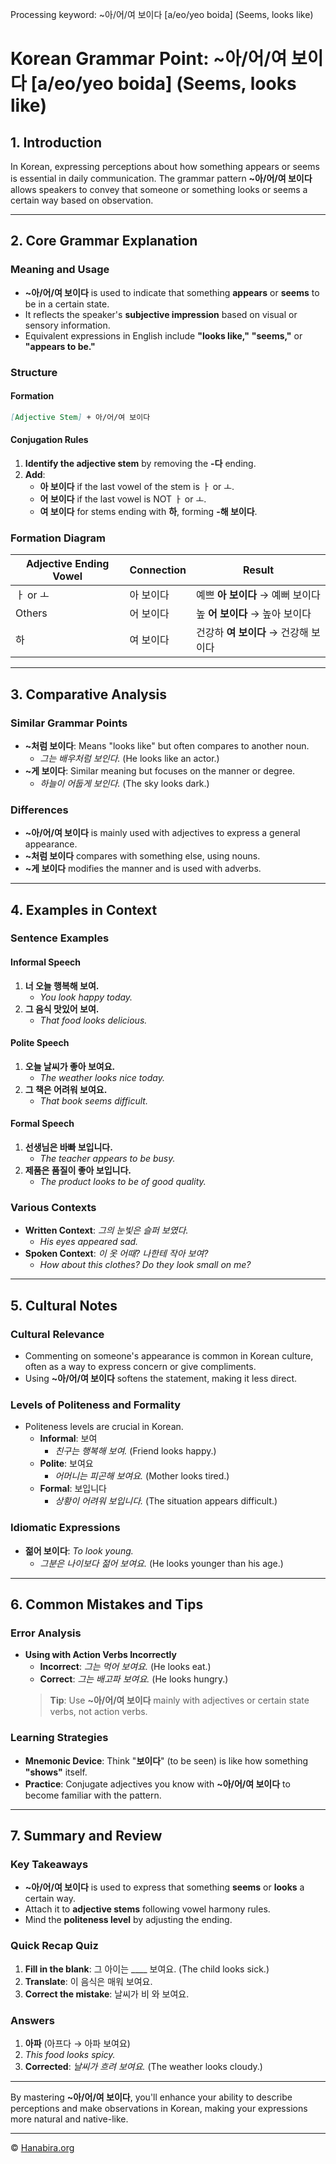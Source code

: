 Processing keyword: ~아/어/여 보이다 [a/eo/yeo boida] (Seems, looks like)
# Korean Grammar Point: ~아/어/여 보이다 [a/eo/yeo boida] (Seems, looks like)

## 1. Introduction
In Korean, expressing perceptions about how something appears or seems is essential in daily communication. The grammar pattern **~아/어/여 보이다** allows speakers to convey that someone or something looks or seems a certain way based on observation.

---
## 2. Core Grammar Explanation
### Meaning and Usage
- **~아/어/여 보이다** is used to indicate that something **appears** or **seems** to be in a certain state.
- It reflects the speaker's **subjective impression** based on visual or sensory information.
- Equivalent expressions in English include **"looks like,"** **"seems,"** or **"appears to be."**
### Structure
#### Formation
```markdown
[Adjective Stem] + 아/어/여 보이다
```
#### Conjugation Rules
1. **Identify the adjective stem** by removing the **-다** ending.
2. **Add**:
   - **아 보이다** if the last vowel of the stem is ㅏ or ㅗ.
   - **어 보이다** if the last vowel is NOT ㅏ or ㅗ.
   - **여 보이다** for stems ending with **하**, forming **-해 보이다**.
### Formation Diagram
| Adjective Ending Vowel | Connection | Result       |
|------------------------|------------|--------------|
| ㅏ or ㅗ               | 아 보이다  | 예쁘 **아 보이다** → 예뻐 보이다 |
| Others                 | 어 보이다  | 높 **어 보이다** → 높아 보이다  |
| 하                     | 여 보이다  | 건강하 **여 보이다** → 건강해 보이다 |
---
## 3. Comparative Analysis
### Similar Grammar Points
- **~처럼 보이다**: Means "looks like" but often compares to another noun.
  - *그는 배우처럼 보인다.* (He looks like an actor.)
- **~게 보이다**: Similar meaning but focuses on the manner or degree.
  - *하늘이 어둡게 보인다.* (The sky looks dark.)
### Differences
- **~아/어/여 보이다** is mainly used with adjectives to express a general appearance.
- **~처럼 보이다** compares with something else, using nouns.
- **~게 보이다** modifies the manner and is used with adverbs.
---
## 4. Examples in Context
### Sentence Examples
#### Informal Speech
1. **너 오늘 행복해 보여.**
   - *You look happy today.*
2. **그 음식 맛있어 보여.**
   - *That food looks delicious.*
#### Polite Speech
1. **오늘 날씨가 좋아 보여요.**
   - *The weather looks nice today.*
2. **그 책은 어려워 보여요.**
   - *That book seems difficult.*
#### Formal Speech
1. **선생님은 바빠 보입니다.**
   - *The teacher appears to be busy.*
2. **제품은 품질이 좋아 보입니다.**
   - *The product looks to be of good quality.*
### Various Contexts
- **Written Context**: *그의 눈빛은 슬퍼 보였다.*
  - *His eyes appeared sad.*
- **Spoken Context**: *이 옷 어때? 나한테 작아 보여?*
  - *How about this clothes? Do they look small on me?*
---
## 5. Cultural Notes
### Cultural Relevance
- Commenting on someone's appearance is common in Korean culture, often as a way to express concern or give compliments.
- Using **~아/어/여 보이다** softens the statement, making it less direct.
### Levels of Politeness and Formality
- Politeness levels are crucial in Korean.
  - **Informal**: 보여
    - *친구는 행복해 보여.* (Friend looks happy.)
  - **Polite**: 보여요
    - *어머니는 피곤해 보여요.* (Mother looks tired.)
  - **Formal**: 보입니다
    - *상황이 어려워 보입니다.* (The situation appears difficult.)
### Idiomatic Expressions
- **젊어 보이다**: *To look young.*
  - *그분은 나이보다 젊어 보여요.* (He looks younger than his age.)
---
## 6. Common Mistakes and Tips
### Error Analysis
- **Using with Action Verbs Incorrectly**
  - **Incorrect**: *그는 먹어 보여요.* (He looks eat.)
  - **Correct**: *그는 배고파 보여요.* (He looks hungry.)
  > **Tip**: Use **~아/어/여 보이다** mainly with adjectives or certain state verbs, not action verbs.
### Learning Strategies
- **Mnemonic Device**: Think "**보이다**" (to be seen) is like how something **"shows"** itself.
- **Practice**: Conjugate adjectives you know with **~아/어/여 보이다** to become familiar with the pattern.
---
## 7. Summary and Review
### Key Takeaways
- **~아/어/여 보이다** is used to express that something **seems** or **looks** a certain way.
- Attach it to **adjective stems** following vowel harmony rules.
- Mind the **politeness level** by adjusting the ending.
### Quick Recap Quiz
1. **Fill in the blank**: 그 아이는 ____ 보여요. (The child looks sick.)
2. **Translate**: 이 음식은 매워 보여요.
3. **Correct the mistake**: 날씨가 비 와 보여요.
### Answers
1. **아파** (아프다 → 아파 보여요)
2. *This food looks spicy.*
3. **Corrected**: *날씨가 흐려 보여요.* (The weather looks cloudy.)
---
By mastering **~아/어/여 보이다**, you'll enhance your ability to describe perceptions and make observations in Korean, making your expressions more natural and native-like.

---
© [Hanabira.org](https://hanabira.org)
